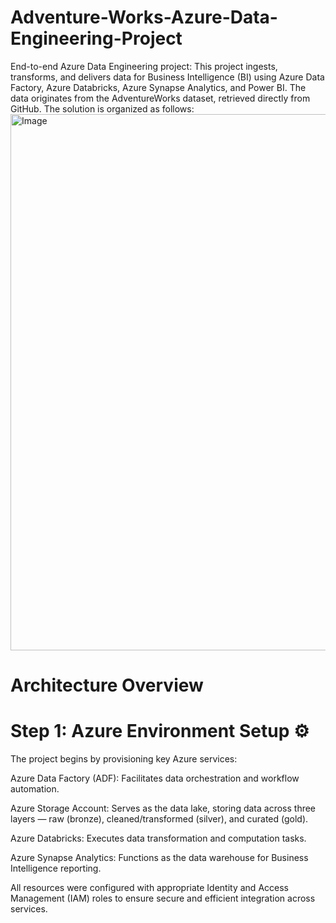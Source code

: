 # Adventure-Works-Azure-Data-Engineering-Project
End-to-end Azure Data Engineering project:
This project ingests, transforms, and delivers data for Business Intelligence (BI) using Azure Data Factory, Azure Databricks, Azure Synapse Analytics, and Power BI. The data originates from the AdventureWorks dataset, retrieved directly from GitHub. The solution is organized as follows:
<img width="858" alt="Image" src="https://github.com/user-attachments/assets/58cc0a74-973d-4530-888e-aa433c44cd1c" />

# Architecture Overview
# Step 1: Azure Environment Setup ⚙️
The project begins by provisioning key Azure services:

Azure Data Factory (ADF): Facilitates data orchestration and workflow automation.

Azure Storage Account: Serves as the data lake, storing data across three layers — raw (bronze), cleaned/transformed (silver), and curated (gold).

Azure Databricks: Executes data transformation and computation tasks.

Azure Synapse Analytics: Functions as the data warehouse for Business Intelligence reporting.

All resources were configured with appropriate Identity and Access Management (IAM) roles to ensure secure and efficient integration across services.


